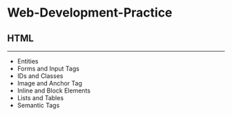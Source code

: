 # Web-Development-Practice

## HTML

---

- Entities
- Forms and Input Tags
- IDs and Classes
- Image and Anchor Tag
- Inline and Block Elements
- Lists and Tables
- Semantic Tags 
